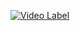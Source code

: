 
[![Video Label](https://youtube/ckELsdneIm8/0.jpg)](https://youtu.be/StTqXEQ2l-Y?t=35s "Everything Is AWESOME")
